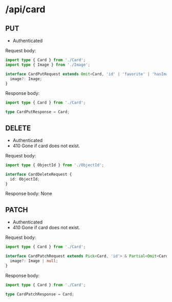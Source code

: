 # /api/card
## PUT
- Authenticated

Request body:
```ts
import type { Card } from './Card';
import type { Image } from './Image';

interface CardPutRequest extends Omit<Card, 'id' | 'favorite' | 'hasImage'> {
  image?: Image;
}
```

Response body:
```ts
import type { Card } from './Card';

type CardPutResponse = Card;
```

## DELETE
- Authenticated
- 410 Gone if card does not exist.

Request body:
```ts
import type { ObjectId } from './ObjectId';

interface CardDeleteRequest {
  id: ObjectId;
}
```

Response body: None

## PATCH
- Authenticated
- 410 Gone if card does not exist.

Request body:
```ts
import type { Card } from './Card';

interface CardPatchRequest extends Pick<Card, 'id'> & Partial<Omit<Card, 'id' | 'hasImage'>> {
  image?: Image | null;
}
```

Response body:
```ts
import type { Card } from './Card';

type CardPatchResponse = Card;
```

